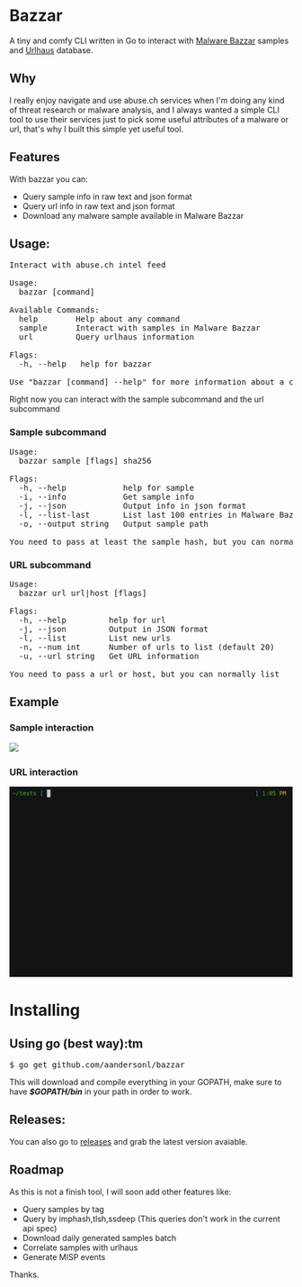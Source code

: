 # Bazzar

A tiny and comfy CLI written in Go to interact with [Malware Bazzar](https://bazaar.abuse.ch/) samples and [Urlhaus](https://urlhaus.abuse.ch/) database.


## Why

I really enjoy navigate and use abuse.ch services when I'm doing any kind of threat research or malware analysis, and I always wanted a simple CLI tool to use their services just to pick some useful attributes of a malware or url, that's why I built this simple yet useful tool.


## Features

With bazzar you can:

* Query sample info in raw text and json format
* Query url info in raw text and json format
* Download any malware sample available in Malware Bazzar



## Usage:

<pre>
Interact with abuse.ch intel feed

Usage:
  bazzar [command]

Available Commands:
  help        Help about any command
  sample      Interact with samples in Malware Bazzar
  url         Query urlhaus information

Flags:
  -h, --help   help for bazzar

Use "bazzar [command] --help" for more information about a command.
</pre>

Right now you can interact with the sample subcommand and the url subcommand

### Sample subcommand
<pre>
Usage:
  bazzar sample [flags] sha256

Flags:
  -h, --help            help for sample
  -i, --info            Get sample info
  -j, --json            Output info in json format
  -l, --list-last       List last 100 entries in Malware Bazzar
  -o, --output string   Output sample path

You need to pass at least the sample hash, but you can normally list
</pre>

### URL subcommand
<pre>
Usage:
  bazzar url url|host [flags]

Flags:
  -h, --help         help for url
  -j, --json         Output in JSON format
  -l, --list         List new urls
  -n, --num int      Number of urls to list (default 20)
  -u, --url string   Get URL information

You need to pass a url or host, but you can normally list
</pre>

## Example 

### Sample interaction

![](assets/samples.gif)

### URL interaction

![](assets/url.gif)



# Installing

## Using go (best way):tm
<pre>
$ go get github.com/aandersonl/bazzar
</pre>

This will download and compile everything in your GOPATH, make sure to have ***$GOPATH/bin*** in your path in order to work.

## Releases:

You can also go to [releases](https://github.com/AandersonL/bazzar/releases) and grab the latest version avaiable.


## Roadmap

As this is not a finish tool, I will soon add other features like:

* Query samples by tag
* Query by imphash,tlsh,ssdeep (This queries don't work in the current api spec)
* Download daily generated samples batch
* Correlate samples with urlhaus
* Generate MISP events


Thanks.
